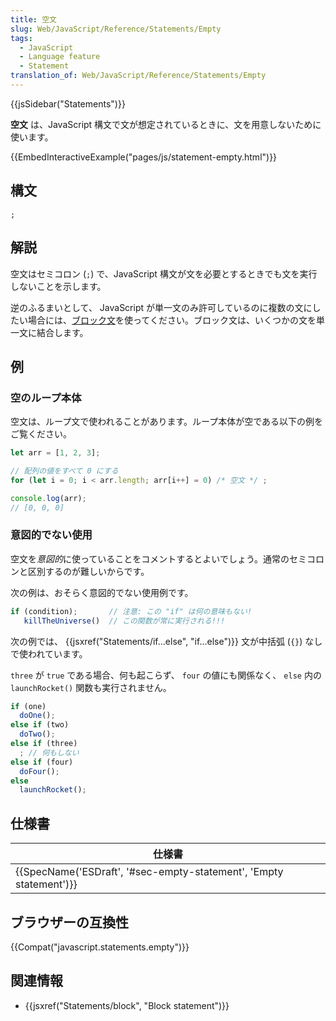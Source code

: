 ```yaml
---
title: 空文
slug: Web/JavaScript/Reference/Statements/Empty
tags:
  - JavaScript
  - Language feature
  - Statement
translation_of: Web/JavaScript/Reference/Statements/Empty
---
```

{{jsSidebar("Statements")}}

**空文** は、JavaScript 構文で文が想定されているときに、文を用意しないために使います。

{{EmbedInteractiveExample("pages/js/statement-empty.html")}}

## 構文

```
;
```

## 解説

空文はセミコロン (`;`) で、JavaScript 構文が文を必要とするときでも文を実行しないことを示します。

逆のふるまいとして、 JavaScript が単一文のみ許可しているのに複数の文にしたい場合には、[ブロック文](/ja/docs/Web/JavaScript/Reference/Statements/block)を使ってください。ブロック文は、いくつかの文を単一文に結合します。

## 例

### 空のループ本体

空文は、ループ文で使われることがあります。ループ本体が空である以下の例をご覧ください。

```js
let arr = [1, 2, 3];

// 配列の値をすべて 0 にする
for (let i = 0; i < arr.length; arr[i++] = 0) /* 空文 */ ;

console.log(arr);
// [0, 0, 0]
```

### 意図的でない使用

空文を*意図的*に使っていることをコメントするとよいでしょう。通常のセミコロンと区別するのが難しいからです。

次の例は、おそらく意図的でない使用例です。

```js example-bad
if (condition);       // 注意: この "if" は何の意味もない!
   killTheUniverse()  // この関数が常に実行される!!!
```

次の例では、 {{jsxref("Statements/if...else", "if...else")}} 文が中括弧 (`{}`) なしで使われています。

`three` が `true` である場合、何も起こらず、 `four` の値にも関係なく、 `else` 内の `launchRocket()` 関数も実行されません。

```js example-bad
if (one)
  doOne();
else if (two)
  doTwo();
else if (three)
  ; // 何もしない
else if (four)
  doFour();
else
  launchRocket();
```

## 仕様書

| 仕様書                                                                                   |
| ---------------------------------------------------------------------------------------- |
| {{SpecName('ESDraft', '#sec-empty-statement', 'Empty statement')}} |

## ブラウザーの互換性

{{Compat("javascript.statements.empty")}}

## 関連情報

- {{jsxref("Statements/block", "Block statement")}}
